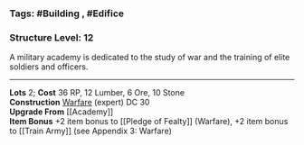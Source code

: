 ### Tags: #Building , #Edifice 
### Structure Level: 12

A military academy is dedicated to the study of war and the training of elite soldiers and officers.

---

**Lots** 2; **Cost** 36 RP, 12 Lumber, 6 Ore, 10 Stone  
**Construction** [Warfare](https://2e.aonprd.com/Skills.aspx?ID=32) (expert) DC 30  
**Upgrade From** [[Academy]]  
**Item Bonus** +2 item bonus to [[Pledge of Fealty]] (Warfare), +2 item bonus to [[Train Army]] (see Appendix 3: Warfare)